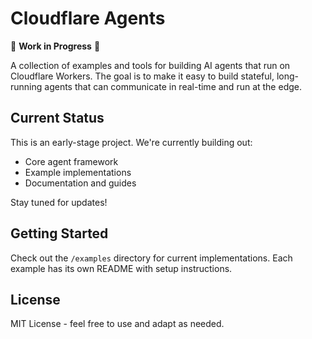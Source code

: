 # Cloudflare Agents

🚧 **Work in Progress** 🚧

A collection of examples and tools for building AI agents that run on Cloudflare Workers. The goal is to make it easy to build stateful, long-running agents that can communicate in real-time and run at the edge.

## Current Status

This is an early-stage project. We're currently building out:

- Core agent framework
- Example implementations
- Documentation and guides

Stay tuned for updates!

## Getting Started

Check out the `/examples` directory for current implementations. Each example has its own README with setup instructions.

## License

MIT License - feel free to use and adapt as needed.
